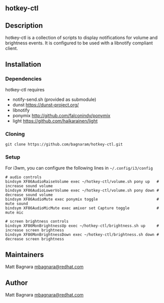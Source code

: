 ## hotkey-ctl

## Description

hotkey-ctl is a collection of scripts to display notifications for volume and brightness events. It is configured to be used with a libnotify compliant client.


## Installation

### Dependencies

hotkey-ctl requires

- notify-send.sh (provided as submodule)
- dunst https://dunst-project.org/
- libnotify
- ponymix http://github.com/falconindy/ponymix
- light https://github.com/haikarainen/light

### Cloning

```
git clone https://github.com/bagnaram/hotkey-ctl.git
```

### Setup

For i3wm, you can configure the following lines in `~/.config/i3/config`

```
# audio controls
bindsym XF86AudioRaiseVolume exec ~/hotkey-ctl/volume.sh pony up   # increase sound volume
bindsym XF86AudioLowerVolume exec ~/hotkey-ctl/volume.sh pony down # decrease sound volume
bindsym XF86AudioMute exec ponymix toggle                          # mute sound
bindsym XF86AudioMicMute exec amixer set Capture toggle            # mute mic

# screen brightness controls
bindsym XF86MonBrightnessUp exec ~/hotkey-ctl/brightness.sh up     # increase screen brightness
bindsym XF86MonBrightnessDown exec ~/hotkey-ctl/brightness.sh down # decrease screen brightness
```


## Maintainers

Matt Bagnara <mbagnara@redhat.com>

## Author

Matt Bagnara <mbagnara@redhat.com>

